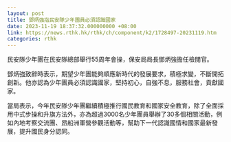 ```yaml
---
layout: post
title: 鄧炳強指民安隊少年團員必須認識國家
date: 2023-11-19 18:37:32.000000000 +08:00
link: https://news.rthk.hk/rthk/ch/component/k2/1728497-20231119.htm
categories: rthk
---
```


民安隊少年團在民安隊總部舉行55周年會操，保安局局長鄧炳強擔任檢閱官。

鄧炳強致辭時表示，期望少年團能夠順應新時代的發展要求，積極求變，不斷開拓創新。他亦認為少年團員必須認識國家，堅持初心，自強不息，服務社會，貢獻國家。

當局表示，今年民安隊少年團繼續積極推行國民教育和國家安全教育，除了全面採用中式步操和升旗方法外，亦為超過3000名少年團員舉辦了30多個相關活動，例如內地考察交流團、昂船洲軍營參觀活動等，幫助下一代認識國情和國家最新發展，提升國民身分認同。
